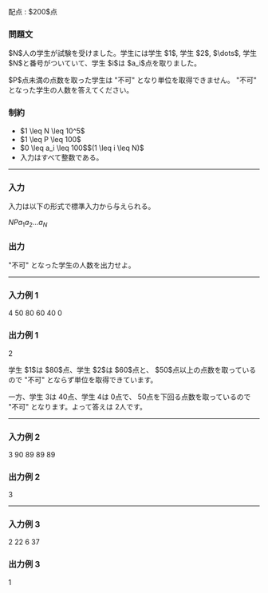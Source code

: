 
<div>

<span>

<span>

<p>
配点 : $200$点
</p>

<div>

<section>

### **問題文**

<p>
$N$人の学生が試験を受けました。学生には学生 $1$, 学生 $2$, $\dots$, 学生 $N$と番号がついていて、学生 $i$は $a_i$点を取りました。
</p>

<p>
$P$点未満の点数を取った学生は "不可" となり単位を取得できません。 "不可" となった学生の人数を答えてください。
</p>

</section>

</div>

<div>

<section>

### **制約**

<ul>

<li>
$1 \leq N \leq 10^5$
</li>

<li>
$1 \leq P \leq 100$
</li>

<li>
$0 \leq a_i \leq 100$$(1 \leq i \leq N)$
</li>

<li>
入力はすべて整数である。
</li>

</ul>

</section>

</div>

---

<div>

<div>

<section>

### **入力**

<p>
入力は以下の形式で標準入力から与えられる。
</p>

<div>

$N$$P$$a_1$$a_2$$\dots$$a_N$
</div>

</section>

</div>

<div>

<section>

### **出力**

<p>
"不可" となった学生の人数を出力せよ。
</p>

</section>

</div>

</div>

---

<div>

<section>

### **入力例 1**

<div>

4 50
80 60 40 0

</div>

</section>

</div>

<div>

<section>

### **出力例 1**

<div>

2

</div>

<p>
学生 $1$は $80$点、学生 $2$は $60$点と、 $50$点以上の点数を取っているので "不可" とならず単位を取得できています。

一方、学生 $3$は $40$点、学生 $4$は $0$点で、 $50$点を下回る点数を取っているので "不可" となります。よって答えは $2$人です。
</p>

</section>

</div>

---

<div>

<section>

### **入力例 2**

<div>

3 90
89 89 89

</div>

</section>

</div>

<div>

<section>

### **出力例 2**

<div>

3

</div>

</section>

</div>

---

<div>

<section>

### **入力例 3**

<div>

2 22
6 37

</div>

</section>

</div>

<div>

<section>

### **出力例 3**

<div>

1

</div>

</section>

</div>

</span>

</span>

</div>
